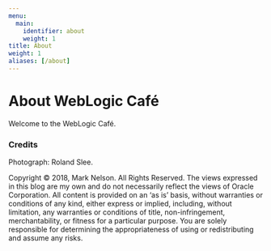 ```yaml
---
menu:
  main:
    identifier: about
    weight: 1
title: About
weight: 1
aliases: [/about]
---
```

# About WebLogic Café

Welcome to the WebLogic Café.


### Credits

Photograph: Roland Slee.

Copyright &copy; 2018, Mark Nelson.  All Rights Reserved. The views expressed in this blog are my own and do not necessarily reflect the views of Oracle Corporation. All content is provided on an ‘as is’ basis, without warranties or conditions of any kind, either express or implied, including, without limitation, any warranties or conditions of title, non-infringement, merchantability, or fitness for a particular purpose. You are solely responsible for determining the appropriateness of using or redistributing and assume any risks.
